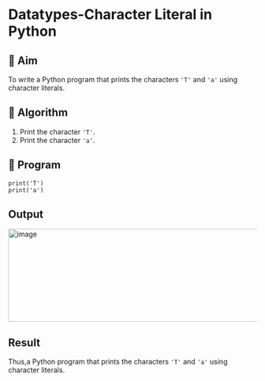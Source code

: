 # Datatypes-Character Literal in Python

## 🎯 Aim
To write a Python program that prints the characters `'T'` and `'a'` using character literals.

## 🧠 Algorithm
1. Print the character `'T'`.
2. Print the character `'a'`.

## 🧾 Program
```
print('T')
print('a')
```
## Output

<img width="578" height="188" alt="image" src="https://github.com/user-attachments/assets/f95cc862-259b-489b-8408-4be3c7ef8fab" />


## Result

Thus,a Python program that prints the characters `'T'` and `'a'` using character literals.
